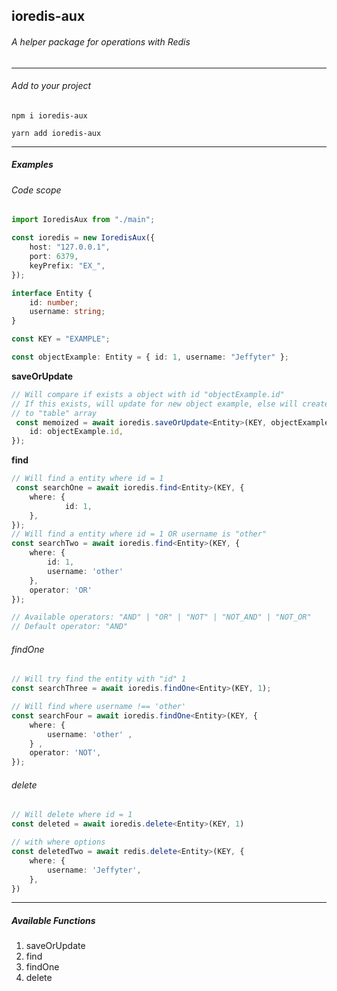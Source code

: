 ## ioredis-aux

###### A helper package for operations with Redis
------------



###### Add to your project
`npm i ioredis-aux`

`yarn add ioredis-aux`

------------

##### Examples
###### Code scope
```typescript
import IoredisAux from "./main";

const ioredis = new IoredisAux({
    host: "127.0.0.1",
    port: 6379,
    keyPrefix: "EX_",
});

interface Entity {
    id: number;
    username: string;
}

const KEY = "EXAMPLE";

const objectExample: Entity = { id: 1, username: "Jeffyter" };
```

**saveOrUpdate**
```typescript
// Will compare if exists a object with id "objectExample.id"
// If this exists, will update for new object example, else will create add the object
// to "table" array
 const memoized = await ioredis.saveOrUpdate<Entity>(KEY, objectExample, {
	id: objectExample.id,
});
```

**find**
```typescript
// Will find a entity where id = 1
 const searchOne = await ioredis.find<Entity>(KEY, {
 	where: {
    		id: 1,
   	},
});
// Will find a entity where id = 1 OR username is "other"
const searchTwo = await ioredis.find<Entity>(KEY, {
	where: {
    	id: 1,
    	username: 'other'
   	},
	operator: 'OR'
});

// Available operators: "AND" | "OR" | "NOT" | "NOT_AND" | "NOT_OR"
// Default operator: "AND"
```
###### findOne
```typescript
// Will try find the entity with "id" 1
const searchThree = await ioredis.findOne<Entity>(KEY, 1);

// Will find where username !== 'other'
const searchFour = await ioredis.findOne<Entity>(KEY, { 
	where: {
		username: 'other' ,
	} ,
	operator: 'NOT',
});
```

###### delete
```typescript
// Will delete where id = 1
const deleted = await ioredis.delete<Entity>(KEY, 1)

// with where options
const deletedTwo = await redis.delete<Entity>(KEY, {
	where: {
		username: 'Jeffyter',
	},
})
```
------------


##### Available Functions
1. saveOrUpdate
2. find
3. findOne
4. delete
